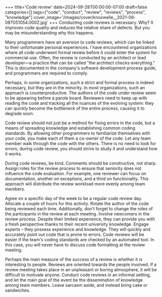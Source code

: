 +++
title='Code review'
date=2024-09-28T00:00:00-07:00
draft=false
categories=[]
tags=["code", "conduct", "review", "reviews", "process", "knowledge"]
cover_image='/images/cover/knoxwelle__2021-08-08T051054.000Z.jpg'
+++
Conducting code reviews is necessary. Why? It improves code quality and reduces the relative share of defects. But you may be misunderstanding why this happens.

Many programmers have an aversion to code reviews, which can be linked to their unfortunate personal experiences. I have encountered organizations where all code underwent formal review before it could enter the system for commercial use. Often, the review is conducted by an architect or lead developer—a practice that can be called "the architect checks everything." This is documented in the company's software development process guide, and programmers are required to comply.

Perhaps, in some organizations, such a strict and formal process is indeed necessary, but they are in the minority. In most organizations, such an approach is counterproductive. The authors of the code under review seem to be appearing before a parole board. Reviewers need to keep up with reading the code and tracking all the nuances of the evolving system: they can quickly become the bottleneck of the entire process, causing it to degrade soon.

Code review should not just be a method for fixing errors in the code, but a means of spreading knowledge and establishing common coding standards. By allowing other programmers to familiarize themselves with your code, you make each of them a co-owner of the code. Let any team member walk through the code with the others. There is no need to look for errors; during code review, you should strive to study it and understand how it works.

During code reviews, be kind. Comments should be constructive, not sharp. Assign roles for the review process to ensure that seniority does not influence the code evaluation. For example, one reviewer can focus on documentation, another on exceptions, and a third on functionality. This approach will distribute the review workload more evenly among team members.

Agree on a specific day of the week to be a regular code review day. Allocate a couple of hours for this activity. Rotate the author of the code being reviewed each time. Additionally, don't forget to change the roles of the participants in the review at each meeting. Involve newcomers in the review process. Despite their limited experience, they can provide you with a fresh perspective thanks to their recent university knowledge. Engage experts – they possess experience and knowledge. They will quickly and accurately point out code that is prone to errors. Code reviews will be easier if the team's coding standards are checked by an automated tool. In this case, you will never have to discuss code formatting at the review meeting.

Perhaps the main measure of the success of a review is whether it is interesting to people. Reviews are oriented towards the people involved. If a review meeting takes place in an unpleasant or boring atmosphere, it will be difficult to motivate anyone. Conduct code reviews in an informal setting, and let the main goal of the event be the dissemination of knowledge among team members. Leave sarcasm aside, and instead bring cake or sandwiches.
